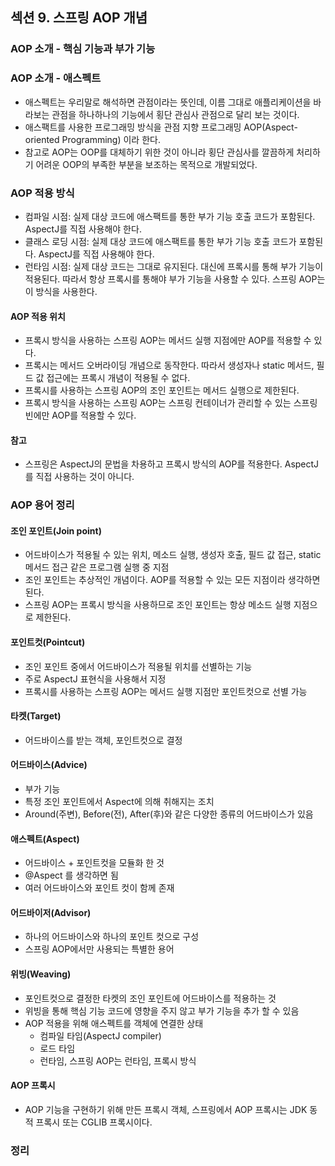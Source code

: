 ## 섹션 9. 스프링 AOP 개념

### AOP 소개 - 핵심 기능과 부가 기능

### AOP 소개 - 애스펙트

- 애스펙트는 우리말로 해석하면 관점이라는 뜻인데, 이름 그대로 애플리케이션을 바라보는 관점을 하나하나의 기능에서 횡단 관심사 관점으로 달리 보는 것이다.
- 애스팩트를 사용한 프로그래밍 방식을 관점 지향 프로그래밍 AOP(Aspect-oriented Programming) 이라 한다.
- 참고로 AOP는 OOP를 대체하기 위한 것이 아니라 횡단 관심사를 깔끔하게 처리하기 어려운 OOP의 부족한 부분을 보조하는 목적으로 개발되었다.

### AOP 적용 방식

- 컴파일 시점: 실제 대상 코드에 애스팩트를 통한 부가 기능 호출 코드가 포함된다. AspectJ를 직접 사용해야 한다.
- 클래스 로딩 시점: 실제 대상 코드에 애스팩트를 통한 부가 기능 호출 코드가 포함된다. AspectJ를 직접 사용해야 한다.
- 런타임 시점: 실제 대상 코드는 그대로 유지된다. 대신에 프록시를 통해 부가 기능이 적용된다. 따라서 항상 프록시를 통해야 부가 기능을 사용할 수 있다. 스프링 AOP는 이 방식을 사용한다.

#### AOP 적용 위치

- 프록시 방식을 사용하는 스프링 AOP는 메서드 실행 지점에만 AOP를 적용할 수 있다.
- 프록시는 메서드 오버라이딩 개념으로 동작한다. 따라서 생성자나 static 메서드, 필드 값 접근에는 프록시 개념이 적용될 수 없다.
- 프록시를 사용하는 스프링 AOP의 조인 포인트는 메서드 실행으로 제한된다.
- 프록시 방식을 사용하는 스프링 AOP는 스프링 컨테이너가 관리할 수 있는 스프링 빈에만 AOP를 적용할 수 있다.

#### 참고

- 스프링은 AspectJ의 문법을 차용하고 프록시 방식의 AOP를 적용한다. AspectJ를 직접 사용하는 것이 아니다.

### AOP 용어 정리

#### 조인 포인트(Join point)

- 어드바이스가 적용될 수 있는 위치, 메소드 실행, 생성자 호출, 필드 값 접근, static 메서드 접근 같은 프로그램 실행 중 지점
- 조인 포인트는 추상적인 개념이다. AOP를 적용할 수 있는 모든 지점이라 생각하면 된다.
- 스프링 AOP는 프록시 방식을 사용하므로 조인 포인트는 항상 메소드 실행 지점으로 제한된다.

#### 포인트컷(Pointcut)

- 조인 포인트 중에서 어드바이스가 적용될 위치를 선별하는 기능
- 주로 AspectJ 표현식을 사용해서 지정
- 프록시를 사용하는 스프링 AOP는 메서드 실행 지점만 포인트컷으로 선별 가능

#### 타켓(Target)

- 어드바이스를 받는 객체, 포인트컷으로 결정

#### 어드바이스(Advice)

- 부가 기능
- 특정 조인 포인트에서 Aspect에 의해 취해지는 조치
- Around(주변), Before(전), After(후)와 같은 다양한 종류의 어드바이스가 있음

#### 애스펙트(Aspect)

- 어드바이스 + 포인트컷을 모듈화 한 것
- @Aspect 를 생각하면 됨
- 여러 어드바이스와 포인트 컷이 함께 존재

#### 어드바이저(Advisor)

- 하나의 어드바이스와 하나의 포인트 컷으로 구성
- 스프링 AOP에서만 사용되는 특별한 용어

#### 위빙(Weaving)

- 포인트컷으로 결정한 타켓의 조인 포인트에 어드바이스를 적용하는 것
- 위빙을 통해 핵심 기능 코드에 영향을 주지 않고 부가 기능을 추가 할 수 있음
- AOP 적용을 위해 애스펙트를 객체에 연결한 상태
    - 컴파일 타임(AspectJ compiler)
    - 로드 타임
    - 런타임, 스프링 AOP는 런타임, 프록시 방식

#### AOP 프록시

- AOP 기능을 구현하기 위해 만든 프록시 객체, 스프링에서 AOP 프록시는 JDK 동적 프록시 또는 CGLIB 프록시이다.

### 정리
